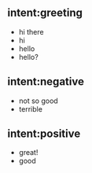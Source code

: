 ## intent:greeting
- hi there
- hi
- hello
- hello?

## intent:negative
- not so good
- terrible

## intent:positive
- great!
- good
